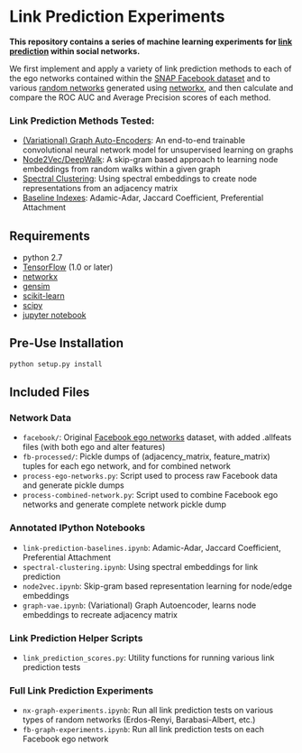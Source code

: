 Link Prediction Experiments
============

**This repository contains a series of machine learning experiments for [link prediction](https://www.cs.cornell.edu/home/kleinber/link-pred.pdf) within social networks.** 

We first implement and apply a variety of link prediction methods to each of the ego networks contained within the [SNAP Facebook dataset](https://snap.stanford.edu/data/egonets-Facebook.html) and to various [random networks](https://networkx.github.io/documentation/networkx-1.10/reference/generators.html) generated using [networkx](https://networkx.github.io/), and then calculate and compare the ROC AUC and Average Precision scores of each method.

### Link Prediction Methods Tested:
* [(Variational) Graph Auto-Encoders](https://arxiv.org/abs/1611.07308): An end-to-end trainable convolutional neural network model for unsupervised learning on graphs
* [Node2Vec/DeepWalk](http://snap.stanford.edu/node2vec/): A skip-gram based approach to learning node embeddings from random walks within a given graph
* [Spectral Clustering](http://scikit-learn.org/stable/modules/generated/sklearn.manifold.SpectralEmbedding.html): Using spectral embeddings to create node representations from an adjacency matrix
* [Baseline Indexes](https://networkx.github.io/documentation/networkx-1.10/reference/algorithms.link_prediction.html): Adamic-Adar, Jaccard Coefficient, Preferential Attachment


## Requirements
* python 2.7
* [TensorFlow](https://www.tensorflow.org/install/) (1.0 or later)
* [networkx](https://networkx.github.io/)
* [gensim](https://radimrehurek.com/gensim/install.html)
* [scikit-learn](http://scikit-learn.org/stable/)
* [scipy](https://www.scipy.org/_)
* [jupyter notebook](http://jupyter.org/install.html)

## Pre-Use Installation

```bash
python setup.py install
```


## Included Files

### Network Data
* `facebook/`: Original [Facebook ego networks](https://snap.stanford.edu/data/egonets-Facebook.html) dataset, with added .allfeats files (with both ego and alter features)
* `fb-processed/`: Pickle dumps of (adjacency_matrix, feature_matrix) tuples for each ego network, and for combined network
* `process-ego-networks.py`: Script used to process raw Facebook data and generate pickle dumps
* `process-combined-network.py`: Script used to combine Facebook ego networks and generate complete network pickle dump

### Annotated IPython Notebooks
* `link-prediction-baselines.ipynb`: Adamic-Adar, Jaccard Coefficient, Preferential Attachment
* `spectral-clustering.ipynb`: Using spectral embeddings for link prediction
* `node2vec.ipynb`: Skip-gram based representation learning for node/edge embeddings
* `graph-vae.ipynb`: (Variational) Graph Autoencoder, learns node embeddings to recreate adjacency matrix

### Link Prediction Helper Scripts
* `link_prediction_scores.py`: Utility functions for running various link prediction tests

### Full Link Prediction Experiments
* `nx-graph-experiments.ipynb`: Run all link prediction tests on various types of random networks (Erdos-Renyi, Barabasi-Albert, etc.)
* `fb-graph-experiments.ipynb`: Run all link prediction tests on each Facebook ego network
